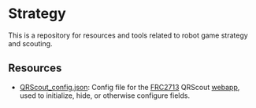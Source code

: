 # Strategy
This is a repository for resources and tools related to robot game strategy and scouting.

## Resources
* [QRScout_config.json](QRScout_config.json): Config file for the [FRC2713](https://github.com/FRC2713/QRScout) QRScout [webapp](https://frc2713.github.io/QRScout/), used to initialize, hide, or otherwise configure fields.
